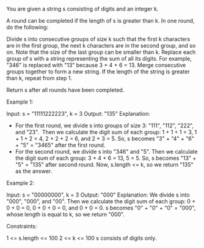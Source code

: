 You are given a string s consisting of digits and an integer k.

A round can be completed if the length of s is greater than k. In one round,
do the following:


Divide s into consecutive groups of size k such that the first k characters
are in the first group, the next k characters are in the second group, and so
on. Note that the size of the last group can be smaller than k.
Replace each group of s with a string representing the sum of all its digits.
For example, "346" is replaced with "13" because 3 + 4 + 6 = 13.
Merge consecutive groups together to form a new string. If the length of the
string is greater than k, repeat from step 1.


Return s after all rounds have been completed.


Example 1:


Input: s = "11111222223", k = 3
Output: "135"
Explanation: 
- For the first round, we divide s into groups of size 3: "111", "112",
"222", and "23".
⁠ ​​​​​Then we calculate the digit sum of each group: 1 + 1 + 1 = 3, 1 + 1 +
2 = 4, 2 + 2 + 2 = 6, and 2 + 3 = 5. 
So, s becomes "3" + "4" + "6" + "5" = "3465" after the first round.
- For the second round, we divide s into "346" and "5".
Then we calculate the digit sum of each group: 3 + 4 + 6 = 13, 5 = 5. 
So, s becomes "13" + "5" = "135" after second round. 
Now, s.length <= k, so we return "135" as the answer.


Example 2:


Input: s = "00000000", k = 3
Output: "000"
Explanation: 
We divide s into "000", "000", and "00".
Then we calculate the digit sum of each group: 0 + 0 + 0 = 0, 0 + 0 + 0 = 0,
and 0 + 0 = 0. 
s becomes "0" + "0" + "0" = "000", whose length is equal to k, so we return
"000".



Constraints:


1 <= s.length <= 100
2 <= k <= 100
s consists of digits only.




